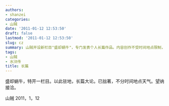 ```yaml
---
authors:
- shanzei
categories:
- 山贼
date: '2011-01-12 12:53:50'
draft: false
lastmod: '2011-01-12 12:53:50'
slug: cz
summary: 山贼开设新栏目"盛却蜗牛"，专门发表个人长篇作品。内容创作不受时间地点限制，风格自由随性，希望读者接纳。
tags:
- 山贼
- 水浒传
title: 长篇
---
```


盛却蜗牛，特开一栏目。以此驻地，长篇大论。已拙著，不分时间地点天气。望纳接洽。

山贼 2011，1，12